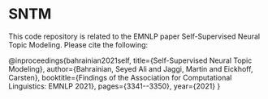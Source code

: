 # SNTM
This code repository is related to the EMNLP paper Self-Supervised Neural Topic Modeling. Please cite the following: 

@inproceedings{bahrainian2021self,
  title={Self-Supervised Neural Topic Modeling},
  author={Bahrainian, Seyed Ali and Jaggi, Martin and Eickhoff, Carsten},
  booktitle={Findings of the Association for Computational Linguistics: EMNLP 2021},
  pages={3341--3350},
  year={2021}
}
